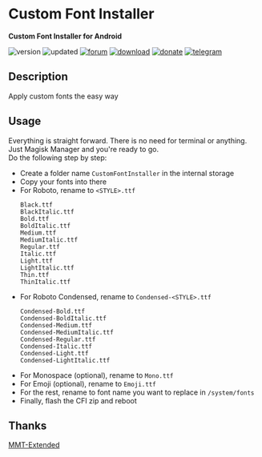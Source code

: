 # Custom Font Installer
**Custom Font Installer for Android**

![version](https://img.shields.io/badge/Version-1.5-brightgreen.svg) 
![updated](https://img.shields.io/badge/Updated-Mar_28,_2020-green.svg) 
[![forum](https://img.shields.io/badge/Forum-XDA-orange.svg)](https://forum.xda-developers.com/apps/magisk/font-headline-fonts-nongthaihoang-t3886349) 
[![download](https://img.shields.io/badge/Download-↓-yellow.svg)](https://github.com/nongthaihoang/custom_font_installer/releases)
[![donate](https://img.shields.io/badge/Donate-Paypal-blue.svg)](https://paypal.me/nongthaihoang)
[![telegram](https://img.shields.io/badge/Help-Telegram-blue.svg)](https://t.me/MagiskFontsDisc)

 
## Description
Apply custom fonts the easy way

## Usage
Everything is straight forward. There is no need for terminal or anything. Just Magisk Manager and you're ready to go.  
Do the following step by step:
- Create a folder name ``CustomFontInstaller`` in the internal storage
- Copy your fonts into there
- For Roboto, rename to ``<STYLE>.ttf``  
  ```
  Black.ttf  
  BlackItalic.ttf  
  Bold.ttf  
  BoldItalic.ttf  
  Medium.ttf  
  MediumItalic.ttf  
  Regular.ttf  
  Italic.ttf  
  Light.ttf  
  LightItalic.ttf  
  Thin.ttf  
  ThinItalic.ttf  
  ```
- For Roboto Condensed, rename to ``Condensed-<STYLE>.ttf``  
  ```
  Condensed-Bold.ttf  
  Condensed-BoldItalic.ttf  
  Condensed-Medium.ttf  
  Condensed-MediumItalic.ttf  
  Condensed-Regular.ttf  
  Condensed-Italic.ttf  
  Condensed-Light.ttf  
  Condensed-LightItalic.ttf
  ```
- For Monospace (optional), rename to ``Mono.ttf``
- For Emoji (optional), rename to ``Emoji.ttf``
- For the rest, rename to font name you want to replace in ```/system/fonts```
- Finally, flash the CFI zip and reboot

## Thanks
[MMT-Extended](https://github.com/Zackptg5/MMT-Extended)
